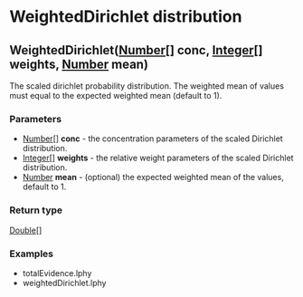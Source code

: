 WeightedDirichlet distribution
==============================
WeightedDirichlet([Number[]](../types/Number[].md) **conc**, [Integer[]](../types/Integer[].md) **weights**, [Number](../types/Number.md) **mean**)
---------------------------------------------------------------------------------------------------------------------------------------------------

The scaled dirichlet probability distribution. The weighted mean of values must equal to the expected weighted mean (default to 1).

### Parameters

- [Number[]](../types/Number[].md) **conc** - the concentration parameters of the scaled Dirichlet distribution.
- [Integer[]](../types/Integer[].md) **weights** - the relative weight parameters of the scaled Dirichlet distribution.
- [Number](../types/Number.md) **mean** - (optional) the expected weighted mean of the values, default to 1.

### Return type

[Double[]](../types/Double[].md)


### Examples

- totalEvidence.lphy
- weightedDirichlet.lphy



